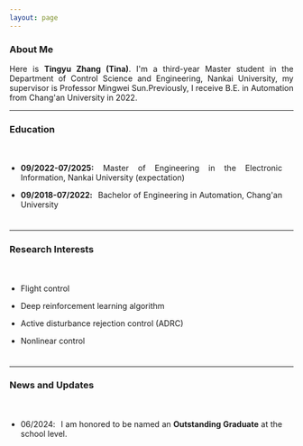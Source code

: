 ```yaml
---
layout: page
---
```


### About Me

<html>

<head>
<style>
p {
  text-align: justify;
}
span.thick {
  font-weight: bold;
}
</style>
</head>

<body>

<div>
  <p>Here is  <span class="thick">Tingyu Zhang (Tina)</span>. I'm a third-year Master student in the Department of Control Science and Engineering, Nankai University, my supervisor is Professor Mingwei Sun.Previously, I receive B.E. in Automation from Chang'an University in 2022.</p>
</div>
</body>
</html>

------

### Education

<style>
p {
  text-align: justify;
}
p.margin{
    margin-bottom: 5px;

}
span.thick {
  font-weight: bold;
}
ul {
  padding: 20px;
}
</style>

<body>
<ul>
<li><div><p class="margin"> <span class="thick">09/2022-07/2025:</span> Master of Engineering in the Electronic Information, Nankai University (expectation)</p></div></li>
<li><div><p class="margin"> <span class="thick">09/2018-07/2022<h style="letter-spacing:10px">:</h></span>Bachelor of Engineering in Automation, Chang'an University </p></div></li>
</ul></body>


---

### Research Interests

<style>
p {
  text-align: justify;
}
p.margin{
    margin-bottom: 5px;

}
span.thick {
  font-weight: bold;
}
ul {
  padding: 20px;
}
</style>

<body>

<ul>
<li><div><p class="margin"> Flight control</p></div></li>
<li><div><p class="margin"> Deep reinforcement learning algorithm </p></div></li>
<li><div><p class="margin"> Active disturbance rejection control (ADRC)</p></div></li>
<li><div><p class="margin"> Nonlinear control</p></div></li>
</ul></body>


---

### News and Updates

<style>
p {
  text-align: justify;
}
p.margin{
    margin-bottom: 3px;
}
span.thick {
  font-weight: bold;
}
ul {
  padding: 20px;
}
</style>
<body>

<ul>
    <li><div><p class="margin">06/2024<h style="letter-spacing:10px">:</h>I am honored to be named an <span class="thick">Outstanding Graduate</span> at the school level. </p></div></li>
</ul>

</body>

